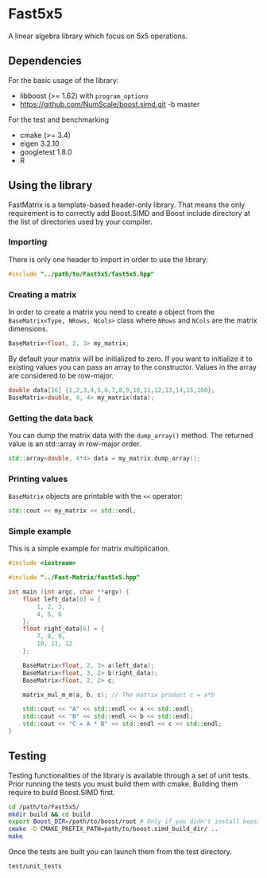 
# Fast5x5

A linear algebra library which focus on 5x5 operations.

## Dependencies

For the basic usage of the library:
 * libboost (>= 1.62) with `program_options`
 * https://github.com/NumScale/boost.simd.git -b master

For the test and benchmarking
 * cmake (>= 3.4)
 * eigen 3.2.10
 * googletest 1.8.0
 * R

## Using the library

FastMatrix is a template-based header-only library.
That means the only requirement is to correctly add Boost.SIMD and Boost include directory at the list of directories used by your compiler.

### Importing

There is only one header to import in order to use the library:
```c++
#include "../path/to/Fast5x5/fast5x5.hpp"
```

### Creating a matrix

In order to create a matrix you need to create a object from the `BaseMatrix<Type, NRows, NCols>` class
where `NRows` and `NCols` are the matrix dimensions.

```c++
BaseMatrix<float, 2, 3> my_matrix;
```

By default your matrix will be initialized to zero.
If you want to initialize it to existing values you can pass an array to the constructor.
Values in the array are considered to be row-major.
```c++
double data[16] {1,2,3,4,5,6,7,8,9,10,11,12,13,14,15,160};
BaseMatrix<double, 4, 4> my_matrix(data);
```

### Getting the data back

You can dump the matrix data with the `dump_array()` method.
The returned value is an std::array in row-major order.
```c++
std::array<double, 4*4> data = my_matrix.dump_array();
```

### Printing values
`BaseMatrix` objects are printable with the `<<` operator:

```c++
std::cout << my_matrix << std::endl;
```

### Simple example

This is a simple example for matrix multiplication.

```c++
#include <iostream>

#include "../Fast-Matrix/fast5x5.hpp"

int main (int argc, char **argv) {
    float left_data[6] = {
        1, 2, 3,
        4, 5, 6
    };
    float right_data[6] = {
        7, 8, 9,
        10, 11, 12
    };

    BaseMatrix<float, 2, 3> a(left_data);
    BaseMatrix<float, 3, 2> b(right_data);
    BaseMatrix<float, 2, 2> c;

    matrix_mul_m_m(a, b, c); // The matrix product c = a*b

    std::cout << "A" << std::endl << a << std::endl;
    std::cout << "B" << std::endl << b << std::endl;
    std::cout << "C = A * B" << std::endl << c << std::endl;
}
```

## Testing

Testing functionalities of the library is available through a set of unit tests.
Prior running the tests you must build them with cmake.
Building them require to build Boost.SIMD first.

```bash
cd /path/to/Fast5x5/
mkdir build && cd build
export Boost_DIR=/path/to/boost/root # Only if you didn't install boost from your distribution
cmake -D CMAKE_PREFIX_PATH=path/to/boost.simd_build_dir/ ..
make
```
Once the tests are built you can launch them from the test directory.
```bash
test/unit_tests
```
